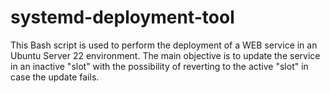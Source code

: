 # systemd-deployment-tool
This Bash script is used to perform the deployment of a WEB service in an Ubuntu Server 22 environment. The main objective is to update the service in an inactive "slot" with the possibility of reverting to the active "slot" in case the update fails.
